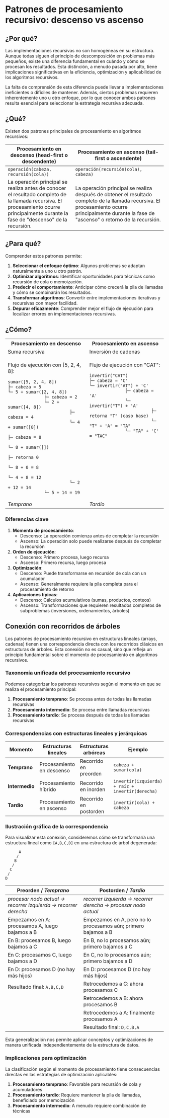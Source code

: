 # Patrones de procesamiento recursivo: descenso vs ascenso

## ¿Por qué?

Las implementaciones recursivas no son homogéneas en su estructura. Aunque todas siguen el principio de descomposición en problemas más pequeños, existe una diferencia fundamental en cuándo y cómo se procesan los resultados. Esta distinción, a menudo pasada por alto, tiene implicaciones significativas en la eficiencia, optimización y aplicabilidad de los algoritmos recursivos.

La falta de comprensión de esta diferencia puede llevar a implementaciones ineficientes o difíciles de mantener. Además, ciertos problemas requieren inherentemente uno u otro enfoque, por lo que conocer ambos patrones resulta esencial para seleccionar la estrategia recursiva adecuada.

## ¿Qué?

Existen dos patrones principales de procesamiento en algoritmos recursivos:

|Procesamiento en descenso (head-first o descendente)|Procesamiento en ascenso (tail-first o ascendente)|
|-|-|
|`operación(cabeza, recursión(cola))`|`operación(recursión(cola), cabeza)`|
|La operación principal se realiza antes de conocer el resultado completo de la llamada recursiva. El procesamiento ocurre principalmente durante la fase de "descenso" de la recursión.|La operación principal se realiza después de obtener el resultado completo de la llamada recursiva. El procesamiento ocurre principalmente durante la fase de "ascenso" o retorno de la recursión.|

## ¿Para qué?

Comprender estos patrones permite:

1. **Seleccionar el enfoque óptimo**: Algunos problemas se adaptan naturalmente a uno u otro patrón.
1. **Optimizar algoritmos**: Identificar oportunidades para técnicas como recursión de cola o memoización.
1. **Predecir el comportamiento**: Anticipar cómo crecerá la pila de llamadas y cómo se combinarán los resultados.
1. **Transformar algoritmos**: Convertir entre implementaciones iterativas y recursivas con mayor facilidad.
1. **Depurar eficazmente**: Comprender mejor el flujo de ejecución para localizar errores en implementaciones recursivas.

## ¿Cómo?

<table>
<tr><th>Procesamiento en descenso</th><th>Procesamiento en ascenso</th></tr>
<tr><td>Suma recursiva</td><td>Inversión de cadenas</td></tr>
<tr><td valign=top>

Flujo de ejecución con [5, 2, 4, 8]:

```
sumar([5, 2, 4, 8])
├─ cabeza = 5
└─ 5 + sumar([2, 4, 8])
              ├─ cabeza = 2
              └─ 2 + sumar([4, 8])
                        ├─ cabeza = 4
                        └─ 4 + sumar([8])
                                  ├─ cabeza = 8
                                  └─ 8 + sumar([])
                                            ├─ retorna 0
                                            └─ 8 + 0 = 8
                                  └─ 4 + 8 = 12
                        └─ 2 + 12 = 14
              └─ 5 + 14 = 19
```

</td><td valign=top>

Flujo de ejecución con "CAT":

```
invertir("CAT")
├─ cabeza = 'C'
└─ invertir("AT") + 'C'
              ├─ cabeza = 'A'
              └─ invertir("T") + 'A'
                        ├─ retorna "T" (caso base)
                        └─ "T" + 'A' = "TA"
              └─ "TA" + 'C' = "TAC"
```
</td></tr>
<tr><td><i>Temprano</i></td><td><i>Tardío</i></td></tr>
</table>

### Diferencias clave

1. **Momento de procesamiento**:
   - Descenso: La operación comienza antes de completar la recursión
   - Ascenso: La operación solo puede realizarse después de completar la recursión
1. **Orden de ejecución**:
   - Descenso: Primero procesa, luego recursa
   - Ascenso: Primero recursa, luego procesa
1. **Optimización**:
   - Descenso: Puede transformarse en recursión de cola con un acumulador
   - Ascenso: Generalmente requiere la pila completa para el procesamiento de retorno
1. **Aplicaciones típicas**:
   - Descenso: Cálculos acumulativos (sumas, productos, conteos)
   - Ascenso: Transformaciones que requieren resultados completos de subproblemas (inversiones, ordenamientos, árboles)

## Conexión con recorridos de árboles

Los patrones de procesamiento recursivo en estructuras lineales (arrays, cadenas) tienen una correspondencia directa con los recorridos clásicos en estructuras de árboles. Esta conexión no es casual, sino que refleja un principio fundamental sobre el momento de procesamiento en algoritmos recursivos.

### Taxonomía unificada del procesamiento recursivo

Podemos categorizar los patrones recursivos según el momento en que se realiza el procesamiento principal:

1. **Procesamiento temprano**: Se procesa antes de todas las llamadas recursivas
1. **Procesamiento intermedio**: Se procesa entre llamadas recursivas
1. **Procesamiento tardío**: Se procesa después de todas las llamadas recursivas

### Correspondencias con estructuras lineales y jerárquicas

|Momento|Estructuras lineales|Estructuras arbóreas|Ejemplo|
|-|-|-|-|
|**Temprano**|Procesamiento en descenso|Recorrido en preorden|`cabeza + sumar(cola)`|
|**Intermedio**|Procesamiento híbrido|Recorrido en inorden|`invertir(izquierda) + raíz + invertir(derecha)`|
|**Tardío**|Procesamiento en ascenso|Recorrido en postorden|`invertir(cola) + cabeza`|

### Ilustración gráfica de la correspondencia

Para visualizar esta conexión, consideremos cómo se transformaría una estructura lineal como `[A,B,C,D]` en una estructura de árbol degenerada:

```
      A
     /
    B
   /
  C
 /
D
```

|Preorden / *Temprano*|Postorden / *Tardío*|
|-|-|
|*procesar nodo actual → recorrer izquierda → recorrer derecha*|*recorrer izquierda → recorrer derecha → procesar nodo actual*|
|Empezamos en A: procesamos A, luego bajamos a B|Empezamos en A, pero no lo procesamos aún; primero bajamos a B|
|En B: procesamos B, luego bajamos a C|En B, no lo procesamos aún; primero bajamos a C|
|En C: procesamos C, luego bajamos a D|En C, no lo procesamos aún; primero bajamos a D|
|En D: procesamos D (no hay más hijos)|En D: procesamos D (no hay más hijos)|
|Resultado final: `A,B,C,D`|Retrocedemos a C: ahora procesamos C|
||Retrocedemos a B: ahora procesamos B|
||Retrocedemos a A: finalmente procesamos A|
||Resultado final: `D,C,B,A`|

Esta generalización nos permite aplicar conceptos y optimizaciones de manera unificada independientemente de la estructura de datos.

### Implicaciones para optimización

La clasificación según el momento de procesamiento tiene consecuencias directas en las estrategias de optimización aplicables:

1. **Procesamiento temprano**: Favorable para recursión de cola y acumuladores
2. **Procesamiento tardío**: Requiere mantener la pila de llamadas, beneficiado por memoización
3. **Procesamiento intermedio**: A menudo requiere combinación de técnicas
